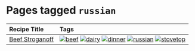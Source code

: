 # Pages tagged `russian`

|Recipe Title|Tags
|:---|:---|
|[Beef Stroganoff](../recipes/beefstroganoff.md)|<a href="tags/beef.md"><img src="https://img.shields.io/badge/tag-beef-93e32e" alt="beef" /></a> <a href="tags/dairy.md"><img src="https://img.shields.io/badge/tag-dairy-4b9e32" alt="dairy" /></a> <a href="tags/dinner.md"><img src="https://img.shields.io/badge/tag-dinner-945e60" alt="dinner" /></a> <a href="tags/russian.md"><img src="https://img.shields.io/badge/tag-russian-4a7017" alt="russian" /></a> <a href="tags/stovetop.md"><img src="https://img.shields.io/badge/tag-stovetop-9bf4b7" alt="stovetop" /></a>|